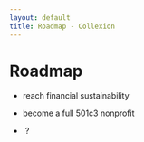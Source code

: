 ```yaml
---
layout: default
title: Roadmap - Collexion
---
```


# Roadmap

* reach financial sustainability

* become a full 501c3 nonprofit

*  ?